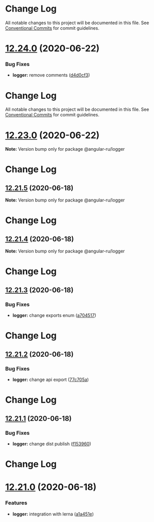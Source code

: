 # Change Log

All notable changes to this project will be documented in this file. See
[Conventional Commits](https://conventionalcommits.org) for commit guidelines.

# [12.24.0](https://github.com/Angular-RU/angular-ru-sdk/compare/v12.23.0...v12.24.0) (2020-06-22)

### Bug Fixes

-   **logger:** remove comments
    ([d4d0cf3](https://github.com/Angular-RU/angular-ru-sdk/commit/d4d0cf3f0cf48be0161f5989d2c6ff6f76883aa1))

# Change Log

All notable changes to this project will be documented in this file. See
[Conventional Commits](https://conventionalcommits.org) for commit guidelines.

# [12.23.0](https://github.com/Angular-RU/angular-ru-sdk/compare/v12.22.0...v12.23.0) (2020-06-22)

**Note:** Version bump only for package @angular-ru/logger

# Change Log

## [12.21.5](https://github.com/Angular-RU/angular-ru-sdk/compare/v12.21.4...v12.21.5) (2020-06-18)

**Note:** Version bump only for package @angular-ru/logger

# Change Log

## [12.21.4](https://github.com/Angular-RU/angular-ru-sdk/compare/v12.21.3...v12.21.4) (2020-06-18)

**Note:** Version bump only for package @angular-ru/logger

# Change Log

## [12.21.3](https://github.com/Angular-RU/angular-ru-sdk/compare/v12.21.2...v12.21.3) (2020-06-18)

### Bug Fixes

-   **logger:** change exports enum
    ([a704517](https://github.com/Angular-RU/angular-ru-sdk/commit/a7045170d144b21b916760cc0c383e4838273253))

# Change Log

## [12.21.2](https://github.com/Angular-RU/angular-ru-sdk/compare/v12.21.1...v12.21.2) (2020-06-18)

### Bug Fixes

-   **logger:** change api export
    ([77c705a](https://github.com/Angular-RU/angular-ru-sdk/commit/77c705aa10a188c68deae991d0a083a01e790b4b))

# Change Log

## [12.21.1](https://github.com/Angular-RU/angular-ru-sdk/compare/v12.21.0...v12.21.1) (2020-06-18)

### Bug Fixes

-   **logger:** change dist publish
    ([f153960](https://github.com/Angular-RU/angular-ru-sdk/commit/f153960d714b66292964124c9d48fec98f9da8de))

# Change Log

# [12.21.0](https://github.com/Angular-RU/angular-ru-sdk/compare/v12.20.1...v12.21.0) (2020-06-18)

### Features

-   **logger:** integration with lerna
    ([a1a451e](https://github.com/Angular-RU/angular-ru-sdk/commit/a1a451e1d89c78cb39cac7d5dd2099a6b4ef5834))
